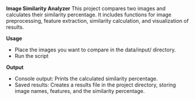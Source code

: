 **Image Similarity Analyzer**
This project compares two images and calculates their similarity percentage. It includes functions for image preprocessing, feature extraction, similarity calculation, and visualization of results.

**Usage**
* Place the images you want to compare in the data/input/ directory.
* Run the script 

**Output**
* Console output: Prints the calculated similarity percentage.
* Saved results: Creates a results file in the project directory, storing image names, features, and the similarity percentage.

